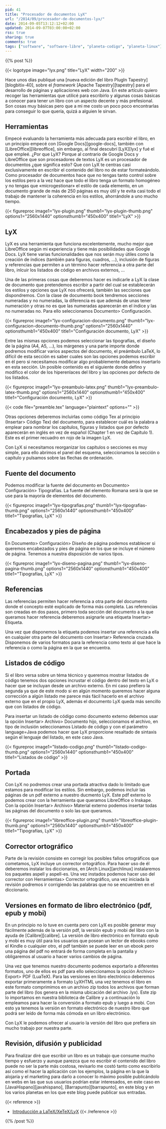 ```yaml
---
pid: 41
title: "Procesador de documentos LyX"
url: "/2014/09/procesador-de-documentos-lyx/"
date: 2014-09-05T13:12:12+02:00
updated: 2014-09-07T03:00:00+02:00
rss: true
sharing: true
comments: true
tags: ["software", "software-libre", "planeta-codigo", "planeta-linux"]
---
```


{{% post %}}

{{< logotype image="lyx.png" title="LyX" width="200" >}}

Hace unos días publiqué una [nueva edición del libro PlugIn Tapestry][blogbitix-40], sobre el _framework_ [Apache Tapestry][tapestry] para el desarrollo de páginas y aplicaciones web con Java. En este artículo quiero recoger las herramientas que utilicé para escribirlo y algunas cosas básicas a conocer para tener un libro con un aspecto decente y más prefesional. Son cosas muy básicas pero que a mi me costo un poco poco encontrarlas para conseguir lo que quería, quizá a alguien le sirvan.

## Herramientas

Empecé evaluando la herramienta más adecuada para escribir el libro, en un principio empecé con [Google Docs][google-docs], también con [LibreOffice][libreoffice], sin embargo, al final descubrí [LyX][lyx] y fué el que empleé. ¿Por que LyX? Porque al contrario de Google Docs y LibreOffice que son procesadores de textos LyX es un procesador de documentos ¿que significa esto? Que con LyX te centras casi exclusivamente en escribir el contenido del libro no de estar formateándolo. Como procesador de documentos hace que no tengas tanto control sobre los estilos pero a la vez hace que todo el libro tenga un formato homogéneo y no tengas que «microgestionar» el estilo de cada elemento, en un documento grande de más de 250 páginas es muy útil y te evita casi todo el trabajo de mantener la coherencia en los estilos, ahorrándole a uno mucho tiempo.

{{< figureproc
    image1="lyx-plugin.png" thumb1="lyx-plugin-thumb.png" options1="2560x1440" optionsthumb1="450x400" title1="LyX" >}}

## LyX

LyX es una herramienta que funciona excelentemente, mucho mejor que LibreOffice según mi experiencia y tiene más posibilidades que Google Docs. LyX tiene varias funcionalidades que nos serán muy útiles como la creación de índices (también para figuras, cuadros, ...), inclusión de figuras y referencias que permiten a un término hacer referencia a otra parte del libro, inlcuir los listados de código en archivos externos, ...

Una de las primeras cosas que deberemos hacer es indicarle a LyX la clase de documento que pretendemos escribir a partir del cual se establecerán los estilos y opciones que LyX nos ofrecerá, también las secciones que dispondremos. Con la clase de documento book tendremos secciones numeradas y no numeradas, la diferencia es que además de unas tener numeración y otras no es que las numeradas aparecerán en el índice y las no numeradas no. Para ello seleccionamos Documento> Configuración.

{{< figureproc
    image1="lyx-configuracion-documento.png" thumb1="lyx-configuracion-documento-thumb.png" options1="2560x1440" optionsthumb1="450x400" title1="Configuración documento, LyX" >}}

Entre las mismas opciones podemos seleccionar las tipografías, el diseño de la página (A4, A5, ...), los márgenes y una parte importe donde podremos modificar varios aspectos del documento, el preámbulo LaTeX, lo difícil de esta sección es saber cuales son las opciones podemos escribir en él pero si necesitamos modificar algo probablemente debamos insertarlo en esta sección. Un posible contenido es el siguiente donde defino y modifico el color de los hiperenlaces del libro y las opciones por defecto de los listados.

{{< figureproc
    image1="lyx-preambulo-latex.png" thumb1="lyx-preambulo-latex-thumb.png" options1="2560x1440" optionsthumb1="450x400" title1="Configuración documento, LyX" >}}

{{< code file="preamble.tex" language="plaintext" options="" >}}

Otras opciones deberemos incluirlas como código Tex al principio (Insertar> Código Tex) del documento, para establecer cuál es la palabra a emplear para nombrar los capítulos, figuras y listados que por defecto aparecerán en inglés en vez de español (Chapter 1 en vez de Capítulo 1). Este es el primer recuadro en rojo de la imagen LyX.

Con LyX si necesitamos reorganizar los capítulos o secciones es muy simple, para ello abrimos el panel del esquema, seleccionamos la sección o capítulo y pulsamos sobre las flechas de ordenación.

## Fuente del documento

Podemos modificar la fuente del documento en Documento> Configuración> Tipografías. La fuente del elemento Romana será la que se use para la mayoría de elementos del documento.

{{< figureproc
    image1="lyx-tipografias.png" thumb1="lyx-tipografias-thumb.png" options1="2560x1440" optionsthumb1="450x400" title1="Tipografías, LyX" >}}

## Encabezados y pies de página

En Documento> Configuración> Diseño de página podemos establecer si queremos encabezados y pies de página en los que se incluye el número de página. Tenemos a nuestra disposición de varios tipos.

{{< figureproc
    image1="lyx-diseno-pagina.png" thumb1="lyx-diseno-pagina-thumb.png" options1="2560x1440" optionsthumb1="450x400" title1="Tipografías, LyX" >}}

## Referencias

Las referencias permiten hacer referencia a otra parte del documento donde el concepto esté explicado de forma más completa. Las referencias son creadas en dos pasos, primero toda sección del documento a la que queramos hacer referencia deberemos asignarle una etiqueta Insertar> Etiqueta.

Una vez que disponemos la etiqueta podemos insertar una referencia a ella en cualquier otra parte del documento con Insertar> Referencia cruzada. Disponemos de varios formatos para la referencia como texto al que hace la referencia o como la página en la que se encuentra.

## Listados de código

Si el libro versa sobre un téma técnico y queremos mostrar listados de código tenemos dos opciones incrustar el código dentro del texto en LyX o hacer que se incluyan desde un archivo externo. En mi caso prefiero la segunda ya que de este modo si en algún momento queremos hacer alguna corrección a algún listado me parece más fácil hacerlo en el archivo externo que en el propio LyX, además el documento LyX queda más sencillo que con listados de código.

Para insertar un listado de código como documento externo debemos usar la opción Insertar> Archivo> Documento hijo, seleccionamos el archivo, en tipo de inclusión seleccionamos Listado de código y con el parámetro language=Java podemos hacer que LyX proporcione resaltado de sintaxis según el lenguaje del listado, en este caso Java.

{{< figureproc
    image1="listado-codigo.png" thumb1="listado-codigo-thumb.png" options1="2560x1440" optionsthumb1="450x400" title1="Listados de código" >}}

## Portada

Con LyX no podremos crear una portada atractiva dado lo limitado que estamos para modificar los estilos. Sin embargo, podemos incluir las páginas de un pdf externo a nuestro ducmento LyX. Este pdf externo lo podemos crear con la herramienta que queramos LibreOffice o Inskape. Con la opción Insertar> Archivo> Material externo podemos insertar todas las páginas del documento o solo las que queramos.

{{< figureproc
    image1="libreoffice-plugin.png" thumb1="libreoffice-plugin-thumb.png" options1="2560x1440" optionsthumb1="450x400" title1="Tipografías, LyX" >}}

## Corrector ortográfico

Parte de la revisión consiste en corregir los posibles fallos ortográficos que cometamos, LyX incluye un corrector ortográfico. Para hacer uso de él deberemos instalar los diccionarios, en [Arch Linux][archlinux] instalaremos los paquetes aspell y aspell-es. Una vez instados podemos hacer uso del corrector con Herramientas> Corrector ortográfico, una vez iniciada la revisión podremos ir corrigiendo las palabras que no se encuentren en el diccionario.

## Versiones en formato de libro electrónico (pdf, epub y mobi)

En un principio no lo tuve en cuenta pero con LyX es posible generar muy fácilmente además de la versión pdf, la versión epub y mobi del libro con la ayuda de [Calibre][calibre]. La versión de libro electrónico en formato epub y mobi es muy útil para los usuarios que posean un lector de ebooks como el Kindle o cualquier otro, el pdf también se puede leer en un ebook pero una página del pdf no entrará de forma completa en la pantalla y obligaremos al usuario a hacer varios cambios de página.

Una vez que tenemos nuestro documento podemos exportarlo a diferentes formatos, uno de ellos es pdf para ello seleccionamos la opción Archivo> Export> PDF (LuaTeX). Para las versiones en libro electrónico deberemos exportar primeramente a formato LyXHTML una vez tenemos el libro en este formato comprimimos en un archivo zip todos los archivos que forman parte del libro (los genera en la misma ubicación del archivo .lyx). Este zip lo importamos en nuestra biblioteca de Calibre y a continuación lo empleamos para hacer la conversión a formato epub y luego a mobi. Con esto ya tenemos la versión en formato electrónico de nuestro libro que podrá ser leído de forma más cómoda en un libro electrónico.

Con LyX le podemos ofrecer al usuario la versión del libro que prefiera sin mucho trabajo por nuestra parte.

## Revisión, difusión y publicidad

Para finalizar diré que escribir un libro es un trabajo que consume mucho tiempo y esfuerzo y aunque parezca que no escribir el contenido del libro puede no ser la parte más costosa, revisarlo me costó tanto como escribirlo así como el hacer la aplicación con los ejemplos, la página en la que la alojaría y el marketing para darlo a conocer lo máximo posible publicándolo en webs en las que sus usuarios podrían estar interesados, en este caso en [JavaHispano][javahispano], [Barrapunto][barrapunto], en este blog y en los varios planetas en los que este blog puede publicar sus entradas.

{{< reference >}}
* [Introducción a LaTeX/XeTeX/LyX](https://elpinguinotolkiano.wordpress.com/latexxetexlyx/)
{{< /reference >}}

{{% /post %}}
